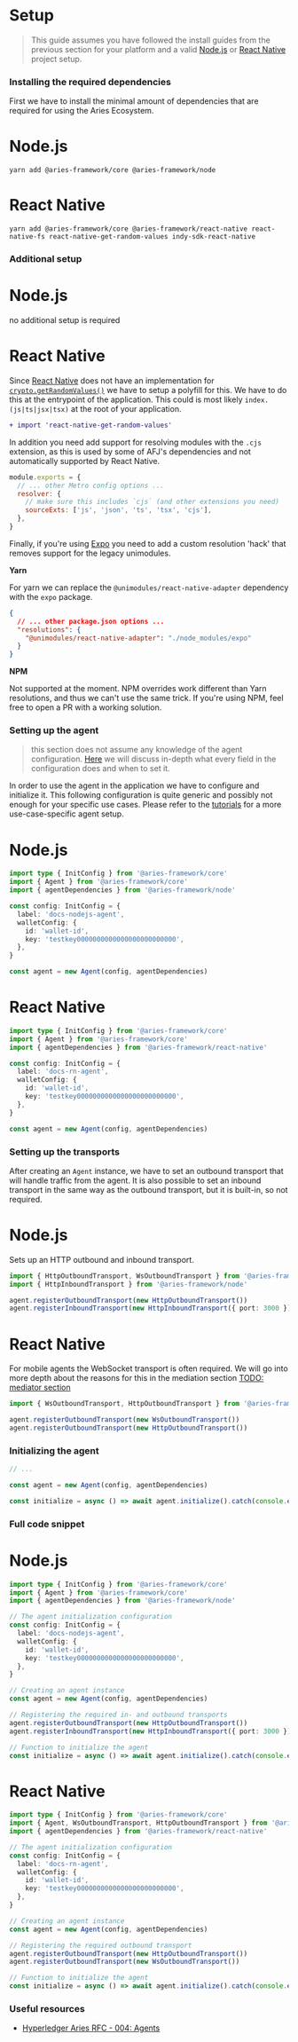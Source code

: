 # Setup

> This guide assumes you have followed the install guides from the previous
> section for your platform and a valid [Node.js](https://nodejs.org) or [React
> Native](https://reactnative.dev) project setup.

### Installing the required dependencies

First we have to install the minimal amount of dependencies that are required
for using the Aries Ecosystem.

<!--tabs-->

# Node.js

```console
yarn add @aries-framework/core @aries-framework/node
```

# React Native

```console
yarn add @aries-framework/core @aries-framework/react-native react-native-fs react-native-get-random-values indy-sdk-react-native
```

<!--/tabs-->

### Additional setup

<!--tabs-->

# Node.js

no additional setup is required

# React Native

Since [React Native](https://reactnative.dev) does not have an implementation
for
[`crypto.getRandomValues()`](https://developer.mozilla.org/en-US/docs/Web/API/Crypto/getRandomValues)
we have to setup a polyfill for this. We have to do this at the entrypoint of
the application. This could is most likely `index.(js|ts|jsx|tsx)` at the root
of your application.

```diff title="index.tsx" showLineNumbers
+ import 'react-native-get-random-values'
```

In addition you need add support for resolving modules with the `.cjs` extension, as this is used by some of AFJ's dependencies and not automatically supported by React Native.

```js title="metro.config.js" showLineNumbers
module.exports = {
  // ... other Metro config options ...
  resolver: {
    // make sure this includes `cjs` (and other extensions you need)
    sourceExts: ['js', 'json', 'ts', 'tsx', 'cjs'],
  },
}
```

Finally, if you're using [Expo](https://expo.dev) you need to add a custom resolution 'hack' that removes support for the legacy unimodules.

**Yarn**

For yarn we can replace the `@unimodules/react-native-adapter` dependency with the `expo` package.

```json title="package.json" showLineNumbers
{
  // ... other package.json options ...
  "resolutions": {
    "@unimodules/react-native-adapter": "./node_modules/expo"
  }
}
```

**NPM**

Not supported at the moment. NPM overrides work different than Yarn resolutions, and thus we can't use the same trick. If you're using NPM, feel free to open a PR with a working solution.

<!--/tabs-->

### Setting up the agent

> this section does not assume any knowledge of the agent configuration.
> [Here](../../tutorials/agent-config) we will discuss in-depth what every
> field in the configuration does and when to set it.

In order to use the agent in the application we have to configure and
initialize it. This following configuration is quite generic and possibly not
enough for your specific use cases. Please refer to the
[tutorials](../../tutorials/index) for a more use-case-specific agent setup.

<!--tabs-->

# Node.js

```typescript showLineNumbers
import type { InitConfig } from '@aries-framework/core'
import { Agent } from '@aries-framework/core'
import { agentDependencies } from '@aries-framework/node'

const config: InitConfig = {
  label: 'docs-nodejs-agent',
  walletConfig: {
    id: 'wallet-id',
    key: 'testkey0000000000000000000000000',
  },
}

const agent = new Agent(config, agentDependencies)
```

# React Native

```typescript showLineNumbers
import type { InitConfig } from '@aries-framework/core'
import { Agent } from '@aries-framework/core'
import { agentDependencies } from '@aries-framework/react-native'

const config: InitConfig = {
  label: 'docs-rn-agent',
  walletConfig: {
    id: 'wallet-id',
    key: 'testkey0000000000000000000000000',
  },
}

const agent = new Agent(config, agentDependencies)
```

<!--/tabs-->

### Setting up the transports

After creating an `Agent` instance, we have to set an outbound transport that
will handle traffic from the agent. It is also possible to set an inbound
transport in the same way as the outbound transport, but it is built-in, so not
required.

<!--tabs-->

# Node.js

Sets up an HTTP outbound and inbound transport.

```typescript showLineNumbers
import { HttpOutboundTransport, WsOutboundTransport } from '@aries-framework/core'
import { HttpInboundTransport } from '@aries-framework/node'

agent.registerOutboundTransport(new HttpOutboundTransport())
agent.registerInboundTransport(new HttpInboundTransport({ port: 3000 }))
```

# React Native

For mobile agents the WebSocket transport is often required. We will go into
more depth about the reasons for this in the mediation section [TODO: mediator
section](https://example.org)

```typescript showLineNumbers
import { WsOutboundTransport, HttpOutboundTransport } from '@aries-framework/core'

agent.registerOutboundTransport(new WsOutboundTransport())
agent.registerOutboundTransport(new HttpOutboundTransport())
```

<!--/tabs-->

### Initializing the agent

```typescript showLineNumbers
// ...

const agent = new Agent(config, agentDependencies)

const initialize = async () => await agent.initialize().catch(console.error)
```

### Full code snippet

<!--tabs-->

# Node.js

```typescript showLineNumbers
import type { InitConfig } from '@aries-framework/core'
import { Agent } from '@aries-framework/core'
import { agentDependencies } from '@aries-framework/node'

// The agent initialization configuration
const config: InitConfig = {
  label: 'docs-nodejs-agent',
  walletConfig: {
    id: 'wallet-id',
    key: 'testkey0000000000000000000000000',
  },
}

// Creating an agent instance
const agent = new Agent(config, agentDependencies)

// Registering the required in- and outbound transports
agent.registerOutboundTransport(new HttpOutboundTransport())
agent.registerInboundTransport(new HttpInboundTransport({ port: 3000 }))

// Function to initialize the agent
const initialize = async () => await agent.initialize().catch(console.error)
```

# React Native

```typescript showLineNumbers
import type { InitConfig } from '@aries-framework/core'
import { Agent, WsOutboundTransport, HttpOutboundTransport } from '@aries-framework/core'
import { agentDependencies } from '@aries-framework/react-native'

// The agent initialization configuration
const config: InitConfig = {
  label: 'docs-rn-agent',
  walletConfig: {
    id: 'wallet-id',
    key: 'testkey0000000000000000000000000',
  },
}

// Creating an agent instance
const agent = new Agent(config, agentDependencies)

// Registering the required outbound transport
agent.registerOutboundTransport(new HttpOutboundTransport())
agent.registerOutboundTransport(new WsOutboundTransport())

// Function to initialize the agent
const initialize = async () => await agent.initialize().catch(console.error)
```

<!--/tabs-->

### Useful resources

- [Hyperledger Aries RFC - 004:
  Agents](https://github.com/hyperledger/aries-rfcs/blob/main/concepts/0004-agents/README.md)
